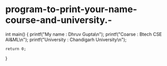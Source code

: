 # program-to-print-your-name-course-and-university.-
int main()
{
    printf("My name : Dhruv Gupta\n");
    printf("Coarse : Btech CSE AI&ML\n");
    printf("University : Chandigarh University\n");

    return 0;
}
